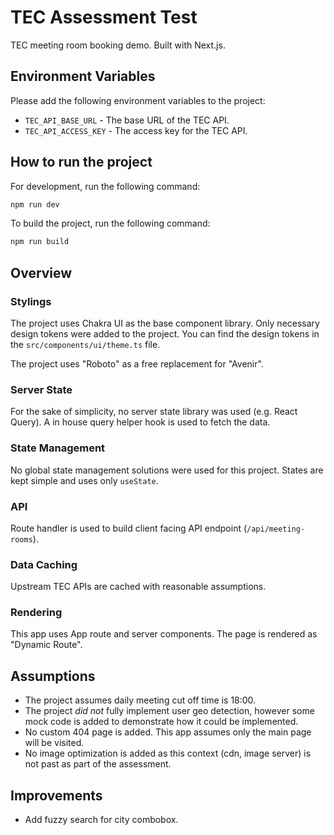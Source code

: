 # TEC Assessment Test

TEC meeting room booking demo. Built with Next.js.

## Environment Variables

Please add the following environment variables to the project:

- `TEC_API_BASE_URL` - The base URL of the TEC API.
- `TEC_API_ACCESS_KEY` - The access key for the TEC API.

## How to run the project

For development, run the following command:

```bash
npm run dev
```

To build the project, run the following command:

```bash
npm run build
```

## Overview

### Stylings

The project uses Chakra UI as the base component library. Only necessary design tokens were added to the project. You can find the design tokens in the `src/components/ui/theme.ts` file.

The project uses "Roboto" as a free replacement for "Avenir".

### Server State

For the sake of simplicity, no server state library was used (e.g. React Query). A in house query helper hook is used to fetch the data.

### State Management

No global state management solutions were used for this project. States are kept simple and uses only `useState`.

### API

Route handler is used to build client facing API endpoint (`/api/meeting-rooms`).

### Data Caching

Upstream TEC APIs are cached with reasonable assumptions.

### Rendering

This app uses App route and server components. The page is rendered as "Dynamic Route".

## Assumptions

- The project assumes daily meeting cut off time is 18:00.
- The project _did not_ fully implement user geo detection, however some mock code is added to demonstrate how it could be implemented.
- No custom 404 page is added. This app assumes only the main page will be visited.
- No image optimization is added as this context (cdn, image server) is not past as part of the assessment.

## Improvements

- Add fuzzy search for city combobox.

